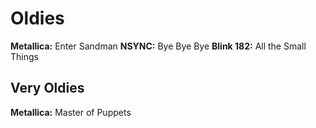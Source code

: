 # Oldies

**Metallica:** Enter Sandman
**NSYNC:** Bye Bye Bye
**Blink 182:** All the Small Things 

## Very Oldies

**Metallica:** Master of Puppets
